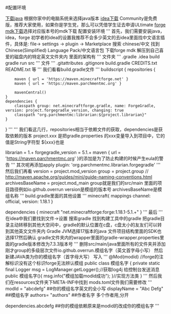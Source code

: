 #配置环境

[下载java](https://docs.microsoft.com/zh-cn/java/openjdk/download) 根据你家中的电脑系统来选择java版本
[idea下载](https://www.jetbrains.com/zh-cn/idea/download/) Community是免费版，推荐大家使用，如果你是学生党，那么可以凭借学生证去申请ULtimate
[forge mdk下载](https://files.minecraftforge.net/net/minecraftforge/forge/)选择对应版本号的mdk下载
配置安装环境
'''
首先，我们需要安装java，idea，forge
初学者的idea的设置我推荐不会多少英文的去idea里面找中文语言插件，具体是:
file-> settings -> plugin -> Marketplace 搜索 chinese/中文 找到 Chinese(Simplified) Language Pack/中文语言包
下载forge mdk 解压到自己喜爱的磁盘内的特定英文文件夹内
里面的架构有
'''
文件夹
'''
.gradle
.idea
build
gradle
run
src
'''
文件
'''
.gitattributes
.gitignore
build.gradle
CREDITS.txt
README.txt
等
'''
我们看看build.gradle文件
'''
buildscript {
    repositories {
       
        maven { url = 'https://maven.minecraftforge.net' }
        maven { url = 'https://maven.parchmentmc.org' }
        
        mavenCentral()
    }
    dependencies {
        classpath group: net.minecraftforge.gradle, name: ForgeGradle, version: project.forgegradle_version, changing: true
        classpath "org.parchmentmc:librarian:${project.librarian}"
    }
}
'''
'''
我们看这几行，repositories相当于依赖文件的获取，dependencies是获取依赖的版本
project.xxx 是把gradle.properties 的xxx变量导入到项目中，它的值是String字符型
${xxx}也是

librarian = 1.+
forgegradle_version = 5.1.+
maven { url = 'https://maven.parchmentmc.org' }的添加是为了防止构建的时候产生eula的警告
'''
其次呢再添加apply plugin: 'org.parchmentmc.librarian.forgegradle'
'''
然后我们再看
version = project.mod_version
group = project.group // http://maven.apache.org/guides/mini/guide-naming-conventions.html
archivesBaseName = project.mod_main
group就是我们的src/main 里面的项目路径例如io.github.overrun
version是模组的版本号
archivesBaseName是模组名称
'''
build.gradle里面的其他设置
'''
minecraft{
	mappings channel: official, version: 1.18.1
}

dependencies {
	minecraft "net.minecraftforge:forge:1.18.1-5.1.+"
}
'''
最后
'''
在idea中我们要找到文件->设置 搜索gradle
找到构建工具中的gradle
把gradle目录主动转移到其他大空间中，gradle的默认位置在c盘，c盘太小的友友们可以转到其他英文文件夹内
Gradle JVM选择17版本的java
文件项目结构里面的SDK也选择17然后确认
gradle文件夹内的wrapper里面的gradle-wrapper.properties里面的gradle版本修改为7.3.3版本号
'''
删除src/main/java里面所有的文件夹并添加 刚才group的多级层次文件io.github.overrun.模组名字（英文首字母小写）
然后新建JAVA类为你的模组名字（首字母大写）
写入
'''
@Mod(modid) //forge的注解标识没有这个标识forge无法辨认模组
public class 模组名字 {
	private static final Logger msg = LogManager.getLogger();//获取log4j 给控制台发送消息
	public 模组名字(){
		msg.info("模组加载modid成功");
	}//实现方法类
}
'''
然后我们在resources文件夹下META-INF中找到 mods.toml文件我们需要修改
'''
modId = "abcdefg"   ##你的模组名字英文的全小写
displayName = "Abc Defg"   ##模组名字
authors= "authors"  ##作者名字 多个作者用,分开

dependencies.abcdefg ##你的模组依赖原来是modid的改成你的模组名字
'''